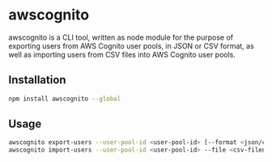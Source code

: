 # awscognito

awscognito is a CLI tool, written as node module for the purpose of exporting users from AWS Cognito user pools, in JSON or CSV format, as well as importing users from CSV files into AWS Cognito user pools.

## Installation
```bash
npm install awscognito --global
```

## Usage
```bash
awscognito export-users --user-pool-id <user-pool-id> [--format <json/csv>]
awscognito import-users --user-pool-id <user-pool-id> --file <csv-filename>
```